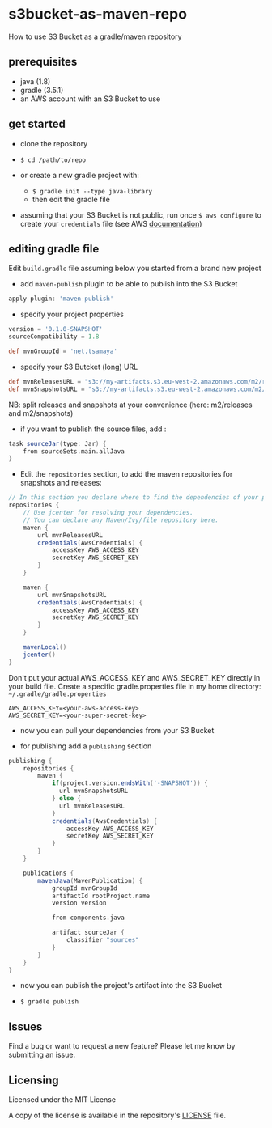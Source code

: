 # s3bucket-as-maven-repo

How to use S3 Bucket as a gradle/maven repository

## prerequisites

- java (1.8)
- gradle (3.5.1)
- an AWS account with an S3 Bucket to use

## get started

- clone the repository
- `$ cd /path/to/repo`

- or create a new gradle project with:
  * `$ gradle init --type java-library`
  * then edit the gradle file

- assuming that your S3 Bucket is not public, run once  `$ aws configure` to create your `credentials` file (see AWS [documentation](http://docs.aws.amazon.com/cli/latest/userguide/cli-chap-getting-started.html))

## editing gradle file
Edit `build.gradle` file assuming below you started from a brand new project

  * add `maven-publish` plugin to be able to publish into the S3 Bucket

  ```groovy
  apply plugin: 'maven-publish'
  ```

  * specify your project properties

  ```groovy
  version = '0.1.0-SNAPSHOT'
  sourceCompatibility = 1.8

  def mvnGroupId = 'net.tsamaya'
  ```

  * specify your S3 Butcket (long) URL

  ```groovy
  def mvnReleasesURL = "s3://my-artifacts.s3.eu-west-2.amazonaws.com/m2/releases"
  def mvnSnapshotsURL = "s3://my-artifacts.s3.eu-west-2.amazonaws.com/m2/snapshots"
  ```

  NB: split releases and snapshots at your convenience (here: m2/releases and m2/snapshots)

  * if you want to publish the source files, add :

  ```groovy
  task sourceJar(type: Jar) {
      from sourceSets.main.allJava
  }
  ```

  * Edit the `repositories` section, to add the maven repositories for snapshots and releases:

  ```groovy
  // In this section you declare where to find the dependencies of your project
  repositories {
      // Use jcenter for resolving your dependencies.
      // You can declare any Maven/Ivy/file repository here.
      maven {
          url mvnReleasesURL
          credentials(AwsCredentials) {
              accessKey AWS_ACCESS_KEY
              secretKey AWS_SECRET_KEY
          }
      }

      maven {
          url mvnSnapshotsURL
          credentials(AwsCredentials) {
              accessKey AWS_ACCESS_KEY
              secretKey AWS_SECRET_KEY
          }
      }

      mavenLocal()
      jcenter()
  }
  ```

Don't put your actual AWS_ACCESS_KEY and AWS_SECRET_KEY directly in your build file. Create a specific gradle.properties file in my home directory: `~/.gradle/gradle.properties`

    AWS_ACCESS_KEY=<your-aws-access-key>
    AWS_SECRET_KEY=<your-super-secret-key>

  * now you can pull your dependencies from your S3 Bucket

  * for publishing add a `publishing` section

  ```groovy
  publishing {
      repositories {
          maven {
              if(project.version.endsWith('-SNAPSHOT')) {
                url mvnSnapshotsURL
              } else {
                url mvnReleasesURL
              }
              credentials(AwsCredentials) {
                  accessKey AWS_ACCESS_KEY
                  secretKey AWS_SECRET_KEY
              }
          }
      }

      publications {
          mavenJava(MavenPublication) {
              groupId mvnGroupId
              artifactId rootProject.name
              version version

              from components.java

              artifact sourceJar {
                  classifier "sources"
              }
          }
      }
  }
  ```

  * now you can publish the project's artifact into the S3 Bucket

  * `$ gradle publish`

## Issues
Find a bug or want to request a new feature?  Please let me know by submitting an issue.

## Licensing
Licensed under the MIT License

A copy of the license is available in the repository's [LICENSE](LICENSE.md) file.
